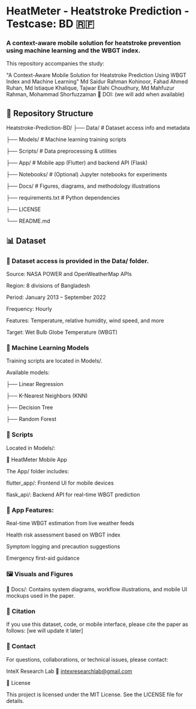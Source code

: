 # HeatMeter - Heatstroke Prediction - Testcase: BD 🇷🇫

### A context-aware mobile solution for heatstroke prevention using machine learning and the WBGT index.

This repository accompanies the study:

"A Context-Aware Mobile Solution for Heatstroke Prediction Using WBGT Index and Machine Learning"
Md Saidur Rahman Kohinoor, Fahad Ahmed Ruhan, Md Istiaque Khalique, Tajwar Elahi Choudhury, Md Mahfuzur Rahman, Mohammad Shorfuzzaman
📜 DOI: (we will add when available)


## 📁 Repository Structure

Heatstroke-Prediction-BD/
├── Data/               # Dataset access info and metadata

├── Models/             # Machine learning training scripts

├── Scripts/            # Data preprocessing & utilities

├── App/                # Mobile app (Flutter) and backend API (Flask)

├── Notebooks/          # (Optional) Jupyter notebooks for experiments

├── Docs/               # Figures, diagrams, and methodology illustrations

├── requirements.txt    # Python dependencies

├── LICENSE

└── README.md


## 📊 Dataset

### 📂 Dataset access is provided in the Data/ folder.

Source: NASA POWER and OpenWeatherMap APIs

Region: 8 divisions of Bangladesh

Period: January 2013 – September 2022

Frequency: Hourly

Features: Temperature, relative humidity, wind speed, and more

Target: Wet Bulb Globe Temperature (WBGT)


### 🧠 Machine Learning Models

Training scripts are located in Models/.

Available models:

├── Linear Regression

├── K-Nearest Neighbors (KNN)

├── Decision Tree

├── Random Forest



### 🧰 Scripts

Located in Models/:

📱 HeatMeter Mobile App

The App/ folder includes:

flutter_app/: Frontend UI for mobile devices

flask_api/: Backend API for real-time WBGT prediction


### 🔑 App Features:

Real-time WBGT estimation from live weather feeds

Health risk assessment based on WBGT index

Symptom logging and precaution suggestions

Emergency first-aid guidance


### 🖼 Visuals and Figures

📂 Docs/: Contains system diagrams, workflow illustrations, and mobile UI mockups used in the paper.


### 📌 Citation

If you use this dataset, code, or mobile interface, please cite the paper as follows:
[we will update it later]

### 📨 Contact

For questions, collaborations, or technical issues, please contact:

InteX Research Lab
📧 intexresearchlab@gmail.com

📄 License

This project is licensed under the MIT License. See the LICENSE file for details.
